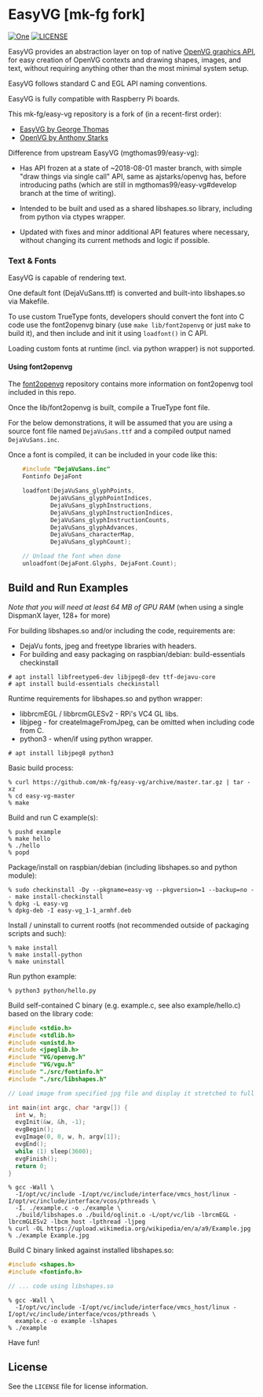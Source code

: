 [header-image]: https://raw.githubusercontent.com/mk-fg/easy-vg/develop/.github/assets/raspi-spiral.png
[git-repository-url]: https://github.com/mk-fg/openvg
[license-shield-url]: https://img.shields.io/github/license/mk-fg/easy-vg.svg?style=flat-square
[license-url]: https://github.com/mk-fg/easy-vg/blob/master/LICENSE

# EasyVG [mk-fg fork]

[![One][header-image]][git-repository-url]
[![LICENSE][license-shield-url]][license-url]

EasyVG provides an abstraction layer on top of native
[OpenVG graphics API](https://www.khronos.org/files/openvg-quick-reference-card.pdf),
for easy creation of OpenVG contexts and drawing shapes, images, and text,
without requiring anything other than the most minimal system setup.

EasyVG follows standard C and EGL API naming conventions.

EasyVG is fully compatible with Raspberry Pi boards.

This mk-fg/easy-vg repository is a fork of (in a recent-first order):

- [EasyVG by George Thomas <mgthomas99>](https://github.com/mgthomas99/easy-vg)
- [OpenVG by Anthony Starks <ajstarks>](https://github.com/ajstarks/openvg)

Difference from upstream EasyVG (mgthomas99/easy-vg):

- Has API frozen at a state of ~2018-08-01 master branch, with simple "draw
  things via single call" API, same as ajstarks/openvg has, before introducing paths
  (which are still in mgthomas99/easy-vg#develop branch at the time of writing).

- Intended to be built and used as a shared libshapes.so library,
  including from python via ctypes wrapper.

- Updated with fixes and minor additional API features where necessary,
  without changing its current methods and logic if possible.

### Text & Fonts

EasyVG is capable of rendering text.

One default font (DejaVuSans.ttf) is converted and built-into libshapes.so via Makefile.

To use custom TrueType fonts, developers should convert the font into C code use
the font2openvg binary (use `make lib/font2openvg` or just `make` to build it),
and then include and init it using `loadfont()` in C API.

Loading custom fonts at runtime (incl. via python wrapper) is not supported.

#### Using font2openvg

The [font2openvg](https://github.com/mgthomas99/font2openvg) repository contains
more information on font2openvg tool included in this repo.

Once the lib/font2openvg is built, compile a TrueType font file.

For the below demonstrations, it will be assumed that you are using a source
font file named `DejaVuSans.ttf` and a compiled output named `DejaVuSans.inc`.

Once a font is compiled, it can be included in your code like this:

```c
    #include "DejaVuSans.inc"
    Fontinfo DejaFont

    loadfont(DejaVuSans_glyphPoints,
            DejaVuSans_glyphPointIndices,
            DejaVuSans_glyphInstructions,
            DejaVuSans_glyphInstructionIndices,
            DejaVuSans_glyphInstructionCounts,
            DejaVuSans_glyphAdvances,
            DejaVuSans_characterMap,
            DejaVuSans_glyphCount);

    // Unload the font when done
    unloadfont(DejaFont.Glyphs, DejaFont.Count);
```



## Build and Run Examples

*Note that you will need at least 64 MB of GPU RAM*
(when using a single DispmanX layer, 128+ for more)

For building libshapes.so and/or including the code, requirements are:
- DejaVu fonts, jpeg and freetype libraries with headers.
- For building and easy packaging on raspbian/debian: build-essentials checkinstall

```shell
# apt install libfreetype6-dev libjpeg8-dev ttf-dejavu-core
# apt install build-essentials checkinstall
```

Runtime requirements for libshapes.so and python wrapper:
- libbrcmEGL / libbrcmGLESv2 - RPi's VC4 GL libs.
- libjpeg - for createImageFromJpeg, can be omitted when including code from C.
- python3 - when/if using python wrapper.

```shell
# apt install libjpeg8 python3
```

Basic build process:

```shell
% curl https://github.com/mk-fg/easy-vg/archive/master.tar.gz | tar -xz
% cd easy-vg-master
% make
```

Build and run C example(s):

```shell
% pushd example
% make hello
% ./hello
% popd
```

Package/install on raspbian/debian (including libshapes.so and python module):

```shell
% sudo checkinstall -Dy --pkgname=easy-vg --pkgversion=1 --backup=no -- make install-checkinstall
% dpkg -L easy-vg
% dpkg-deb -I easy-vg_1-1_armhf.deb
```

Install / uninstall to current rootfs (not recommended outside of packaging scripts and such):

```shell
% make install
% make install-python
% make uninstall
```

Run python example:

```shell
% python3 python/hello.py
```

Build self-contained C binary (e.g. example.c, see also example/hello.c) based
on the library code:

```c
#include <stdio.h>
#include <stdlib.h>
#include <unistd.h>
#include <jpeglib.h>
#include "VG/openvg.h"
#include "VG/vgu.h"
#include "./src/fontinfo.h"
#include "./src/libshapes.h"

// Load image from specified jpg file and display it stretched to full screen.

int main(int argc, char *argv[]) {
  int w, h;
  evgInit(&w, &h, -1);
  evgBegin();
  evgImage(0, 0, w, h, argv[1]);
  evgEnd();
  while (1) sleep(3600);
  evgFinish();
  return 0;
}
```

```shell
% gcc -Wall \
  -I/opt/vc/include -I/opt/vc/include/interface/vmcs_host/linux -I/opt/vc/include/interface/vcos/pthreads \
  -I. ./example.c -o ./example \
  ./build/libshapes.o ./build/oglinit.o -L/opt/vc/lib -lbrcmEGL -lbrcmGLESv2 -lbcm_host -lpthread -ljpeg
% curl -OL https://upload.wikimedia.org/wikipedia/en/a/a9/Example.jpg
% ./example Example.jpg
```

Build C binary linked against installed libshapes.so:

```c
#include <shapes.h>
#include <fontinfo.h>

// ... code using libshapes.so
```

```shell
% gcc -Wall \
  -I/opt/vc/include -I/opt/vc/include/interface/vmcs_host/linux -I/opt/vc/include/interface/vcos/pthreads \
  example.c -o example -lshapes
% ./example
```

Have fun!



## License

See the `LICENSE` file for license information.

